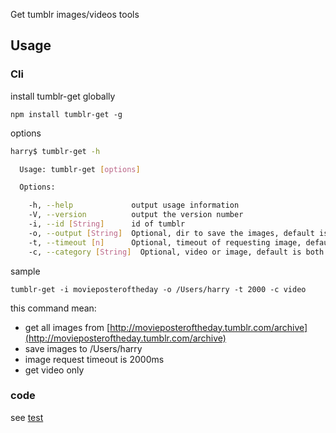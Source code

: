 Get tumblr images/videos tools

## Usage

### Cli
install tumblr-get globally

`npm install tumblr-get -g`

options
```bash
harry$ tumblr-get -h

  Usage: tumblr-get [options]

  Options:

    -h, --help             output usage information
    -V, --version          output the version number
    -i, --id [String]      id of tumblr
    -o, --output [String]  Optional, dir to save the images, default is current path
    -t, --timeout [n]      Optional, timeout of requesting image, default is 10s
    -c, --category [String]  Optional, video or image, default is both

```

sample

`tumblr-get -i movieposteroftheday -o /Users/harry -t 2000 -c video`

this command mean: 

 * get all images from [http://movieposteroftheday.tumblr.com/archive](http://movieposteroftheday.tumblr.com/archive)
 * save images to /Users/harry
 * image request timeout is 2000ms
 * get video only

### code
see [test](https://github.com/hcnode/tumblr-get/blob/master/test/test.js)
